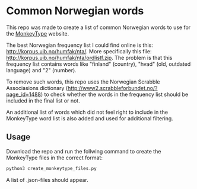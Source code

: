 # Common Norwegian words

This repo was made to create a list of common Norwegian words to use for the [MonkeyType](https://monkeytype.com/) website.

The best Norwegian frequency list I could find online is this: <http://korpus.uib.no/humfak/nta/>. More specifically this file: <http://korpus.uib.no/humfak/nta/ordlistf.zip>. The problem is that this frequency list contains words like "finland" (country), "hvad" (old, outdated language) and "2" (number).

To remove such words, this repo uses the Norwegian Scrabble Associasions dictionary (<http://www2.scrabbleforbundet.no/?page_id=1488>) to check whether the words in the frequency list should be included in the final list or not.

An additional list of words which did not feel right to include in the MonkeyType word list is also added and used for additional filtering.

## Usage
Download the repo and run the follwing command to create the MonkeyType files in the correct format:

``` sh
python3 create_monkeytype_files.py
```

A list of .json-files should appear.
